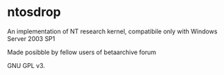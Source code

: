 # ntosdrop
An implementation of NT research kernel, compatibile only with Windows Server 2003 SP1

Made posibble by fellow users of betaarchive forum

GNU GPL v3.
